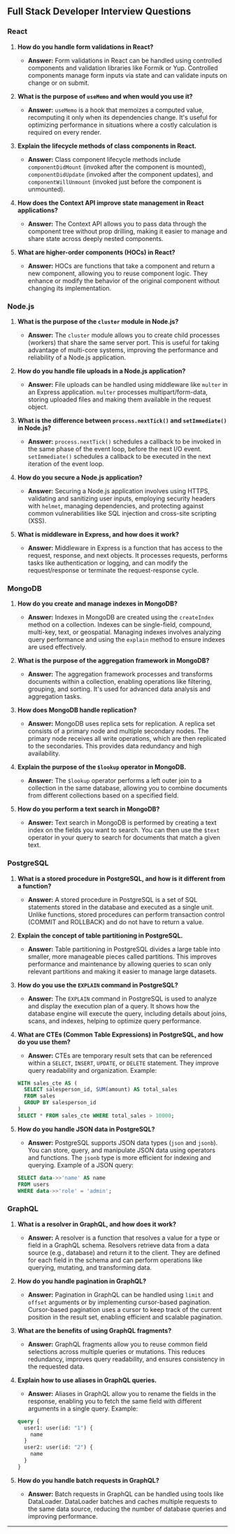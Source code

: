 ## Full Stack Developer Interview Questions

### React

1. **How do you handle form validations in React?**
   - **Answer:** Form validations in React can be handled using controlled components and validation libraries like Formik or Yup. Controlled components manage form inputs via state and can validate inputs on change or on submit.

2. **What is the purpose of `useMemo` and when would you use it?**
   - **Answer:** `useMemo` is a hook that memoizes a computed value, recomputing it only when its dependencies change. It's useful for optimizing performance in situations where a costly calculation is required on every render.

3. **Explain the lifecycle methods of class components in React.**
   - **Answer:** Class component lifecycle methods include `componentDidMount` (invoked after the component is mounted), `componentDidUpdate` (invoked after the component updates), and `componentWillUnmount` (invoked just before the component is unmounted).

4. **How does the Context API improve state management in React applications?**
   - **Answer:** The Context API allows you to pass data through the component tree without prop drilling, making it easier to manage and share state across deeply nested components.

5. **What are higher-order components (HOCs) in React?**
   - **Answer:** HOCs are functions that take a component and return a new component, allowing you to reuse component logic. They enhance or modify the behavior of the original component without changing its implementation.

### Node.js

1. **What is the purpose of the `cluster` module in Node.js?**
   - **Answer:** The `cluster` module allows you to create child processes (workers) that share the same server port. This is useful for taking advantage of multi-core systems, improving the performance and reliability of a Node.js application.

2. **How do you handle file uploads in a Node.js application?**
   - **Answer:** File uploads can be handled using middleware like `multer` in an Express application. `multer` processes multipart/form-data, storing uploaded files and making them available in the request object.

3. **What is the difference between `process.nextTick()` and `setImmediate()` in Node.js?**
   - **Answer:** `process.nextTick()` schedules a callback to be invoked in the same phase of the event loop, before the next I/O event. `setImmediate()` schedules a callback to be executed in the next iteration of the event loop.

4. **How do you secure a Node.js application?**
   - **Answer:** Securing a Node.js application involves using HTTPS, validating and sanitizing user inputs, employing security headers with `helmet`, managing dependencies, and protecting against common vulnerabilities like SQL injection and cross-site scripting (XSS).

5. **What is middleware in Express, and how does it work?**
   - **Answer:** Middleware in Express is a function that has access to the request, response, and next objects. It processes requests, performs tasks like authentication or logging, and can modify the request/response or terminate the request-response cycle.

### MongoDB

1. **How do you create and manage indexes in MongoDB?**
   - **Answer:** Indexes in MongoDB are created using the `createIndex` method on a collection. Indexes can be single-field, compound, multi-key, text, or geospatial. Managing indexes involves analyzing query performance and using the `explain` method to ensure indexes are used effectively.

2. **What is the purpose of the aggregation framework in MongoDB?**
   - **Answer:** The aggregation framework processes and transforms documents within a collection, enabling operations like filtering, grouping, and sorting. It's used for advanced data analysis and aggregation tasks.

3. **How does MongoDB handle replication?**
   - **Answer:** MongoDB uses replica sets for replication. A replica set consists of a primary node and multiple secondary nodes. The primary node receives all write operations, which are then replicated to the secondaries. This provides data redundancy and high availability.

4. **Explain the purpose of the `$lookup` operator in MongoDB.**
   - **Answer:** The `$lookup` operator performs a left outer join to a collection in the same database, allowing you to combine documents from different collections based on a specified field.

5. **How do you perform a text search in MongoDB?**
   - **Answer:** Text search in MongoDB is performed by creating a text index on the fields you want to search. You can then use the `$text` operator in your query to search for documents that match a given text.

### PostgreSQL

1. **What is a stored procedure in PostgreSQL, and how is it different from a function?**
   - **Answer:** A stored procedure in PostgreSQL is a set of SQL statements stored in the database and executed as a single unit. Unlike functions, stored procedures can perform transaction control (COMMIT and ROLLBACK) and do not have to return a value.

2. **Explain the concept of table partitioning in PostgreSQL.**
   - **Answer:** Table partitioning in PostgreSQL divides a large table into smaller, more manageable pieces called partitions. This improves performance and maintenance by allowing queries to scan only relevant partitions and making it easier to manage large datasets.

3. **How do you use the `EXPLAIN` command in PostgreSQL?**
   - **Answer:** The `EXPLAIN` command in PostgreSQL is used to analyze and display the execution plan of a query. It shows how the database engine will execute the query, including details about joins, scans, and indexes, helping to optimize query performance.

4. **What are CTEs (Common Table Expressions) in PostgreSQL, and how do you use them?**
   - **Answer:** CTEs are temporary result sets that can be referenced within a `SELECT`, `INSERT`, `UPDATE`, or `DELETE` statement. They improve query readability and organization. Example:
   ```sql
   WITH sales_cte AS (
     SELECT salesperson_id, SUM(amount) AS total_sales
     FROM sales
     GROUP BY salesperson_id
   )
   SELECT * FROM sales_cte WHERE total_sales > 10000;
   ```

5. **How do you handle JSON data in PostgreSQL?**
   - **Answer:** PostgreSQL supports JSON data types (`json` and `jsonb`). You can store, query, and manipulate JSON data using operators and functions. The `jsonb` type is more efficient for indexing and querying. Example of a JSON query:
   ```sql
   SELECT data->>'name' AS name
   FROM users
   WHERE data->>'role' = 'admin';
   ```

### GraphQL

1. **What is a resolver in GraphQL, and how does it work?**
   - **Answer:** A resolver is a function that resolves a value for a type or field in a GraphQL schema. Resolvers retrieve data from a data source (e.g., database) and return it to the client. They are defined for each field in the schema and can perform operations like querying, mutating, and transforming data.

2. **How do you handle pagination in GraphQL?**
   - **Answer:** Pagination in GraphQL can be handled using `limit` and `offset` arguments or by implementing cursor-based pagination. Cursor-based pagination uses a cursor to keep track of the current position in the result set, enabling efficient and scalable pagination.

3. **What are the benefits of using GraphQL fragments?**
   - **Answer:** GraphQL fragments allow you to reuse common field selections across multiple queries or mutations. This reduces redundancy, improves query readability, and ensures consistency in the requested data.

4. **Explain how to use aliases in GraphQL queries.**
   - **Answer:** Aliases in GraphQL allow you to rename the fields in the response, enabling you to fetch the same field with different arguments in a single query. Example:
   ```graphql
   query {
     user1: user(id: "1") {
       name
     }
     user2: user(id: "2") {
       name
     }
   }
   ```

5. **How do you handle batch requests in GraphQL?**
   - **Answer:** Batch requests in GraphQL can be handled using tools like DataLoader. DataLoader batches and caches multiple requests to the same data source, reducing the number of database queries and improving performance.

---

